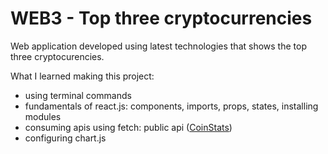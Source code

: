 # WEB3 - Top three cryptocurrencies

Web application developed using latest technologies that shows the top three cryptocurencies.

What I learned making this project:
- using terminal commands
- fundamentals of react.js: components, imports, props, states, installing modules
- consuming apis using fetch: public api ([CoinStats](https://documenter.getpostman.com/view/5734027/RzZ6Hzr3))
- configuring chart.js

